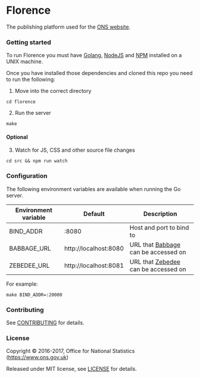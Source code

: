 Florence
================

The publishing platform used for the [ONS website](https://www.ons.gov.uk).

### Getting started

To run Florence you must have [Golang](https://golang.org/), [NodeJS](https://nodejs.org/en/) and [NPM](https://www.npmjs.com/) installed on a UNIX machine.

Once you have installed those dependencies and cloned this repo you need to run the following:

1. Move into the correct directory 
```
cd florence
```
2. Run the server
```
make
```

#### Optional
3. Watch for JS, CSS and other source file changes
```
cd src && npm run watch
```

### Configuration

The following environment variables are available when running the Go server.

| Environment variable | Default               | Description                             |
|----------------------|-----------------------|-----------------------------------------|
| BIND_ADDR            | :8080                 | Host and port to bind to                |
| BABBAGE_URL          | http://localhost:8080 | URL that [Babbage](https://github.com/ONSdigital/babbage) can be accessed on |
| ZEBEDEE_URL          | http://localhost:8081 | URL that [Zebedee](https://github.com/ONSdigital/zebedee) can be accessed on |

For example:
```
make BIND_ADDR=:20000
```

### Contributing

See [CONTRIBUTING](CONTRIBUTING.md) for details.

### License

Copyright © 2016-2017, Office for National Statistics (https://www.ons.gov.uk)

Released under MIT license, see [LICENSE](LICENSE.md) for details.